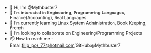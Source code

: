 - 👋 Hi, I’m @Mythbuster7
- 👀 I’m interested in Engineering, Programming Languages, Finance(Accounting), Real Languages
- 🌱 I’m currently learning Linux System Administration, Book Keeping, French
- 💞️ I’m looking to collaborate on Engineering/Programming Projects
- 📫 How to reach me -Email:filip_pos_77@hotmail.com/GitHub:@Mythbuster7

<!---
Mythbuster7/Mythbuster7 is a ✨ special ✨ repository because its `README.md` (this file) appears on your GitHub profile.
You can click the Preview link to take a look at your changes.
--->
